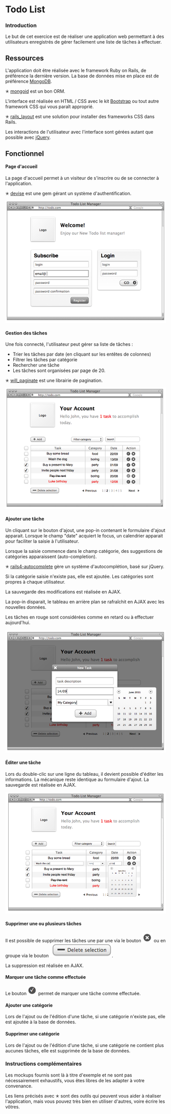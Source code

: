 # Todo List

### Introduction

Le but de cet exercice est de réaliser une application web permettant à des utilisateurs enregistrés de gérer facilement une liste de tâches à effectuer.

## Ressources

L'application doit être réalisée avec le framework Ruby on Rails, de préférence la dernière version. La base de données mise en place est de préférence [MongoDB](http://www.mongodb.org/).

✭ [mongoid](https://github.com/mongoid/mongoid) est un bon ORM.

L'interface est réalisée en HTML / CSS avec le kit [Bootstrap](http://getbootstrap.com/) ou tout autre framework CSS qui vous paraît approprié.

✭ [rails_layout](https://github.com/RailsApps/rails_layout) est une solution pour installer des frameworks CSS dans Rails.

Les interactions de l'utilisateur avec l'interface sont gérées autant que possible avec [jQuery](http://jquery.com/).

## Fonctionnel

#### Page d'accueil

La page d'accueil permet à un visiteur de s'inscrire ou de se connecter à l'application.

✭ [devise](https://github.com/plataformatec/devise) est une gem gérant un système d'authentification.

![accueil](images/signin.png)

#### Gestion des tâches

Une fois connecté, l'utilisateur peut gérer sa liste de tâches :

* Trier les tâches par date (en cliquant sur les entêtes de colonnes)
* Filtrer les tâches par catégorie
* Rechercher une tâche
* Les tâches sont organisées par page de 20.

✭ [will_paginate](https://github.com/mislav/will_paginate) est une librairie de pagination.

![liste](images/tasks.png)

#### Ajouter une tâche

Un cliquant sur le bouton d'ajout, une pop-in contenant le formulaire d'ajout apparait. Lorsque le champ "date" acquiert le focus, un calendrier apparait pour faciliter la saisie à l'utilisateur.

Lorsque la saisie commence dans le champ catégorie, des suggestions de catégories apparaissent (auto-completion).

✭ [rails4-autocomplete](https://github.com/peterwillcn/rails4-autocomplete) gère un système d'autocomplétion, basé sur jQuery.

Si la catégorie saisie n'existe pas, elle est ajoutée. Les catégories sont propres à chaque utilisateur.

La sauvegarde des modifications est réalisée en AJAX.

La pop-in disparait, le tableau en arrière plan se rafraîchit en AJAX avec les nouvelles données.

Les tâches en rouge sont considérées comme en retard ou à effectuer aujourd'hui.

![ajout](images/add-task.png)


#### Éditer une tâche

Lors du double-clic sur une ligne du tableau, il devient possible d'éditer les informations. La mécanique reste identique au formulaire d'ajout.
La sauvegarde est réalisée en AJAX.

![edition](images/edit-task.png)

#### Supprimer une ou plusieurs tâches

Il est possible de supprimer les tâches une par une via le bouton ![supprimer](images/delete-task.png) ou en groupe via le bouton ![supprimer](images/delete-tasks.png).

La suppression est réalisée en AJAX.

#### Marquer une tâche comme effectuée

Le bouton ![done](images/done-task.png) permet de marquer une tâche comme effectuée.

#### Ajouter une catégorie

Lors de l'ajout ou de l'édition d'une tâche, si une catégorie n'existe pas, elle est ajoutée à la base de données.

#### Supprimer une catégorie

Lors de l'ajout ou de l'édition d'une tâche, si une catégorie ne contient plus aucunes tâches, elle est supprimée de la base de données.

### Instructions complémentaires

Les mockups fournis sont là à titre d'exemple et ne sont pas nécessairement exhaustifs, vous êtes libres de les adapter à votre convenance.

Les liens précisés avec ✭ sont des outils qui peuvent vous aider à réaliser l'application, mais vous pouvez très bien en utiliser d'autres, voire écrire les vôtres.



